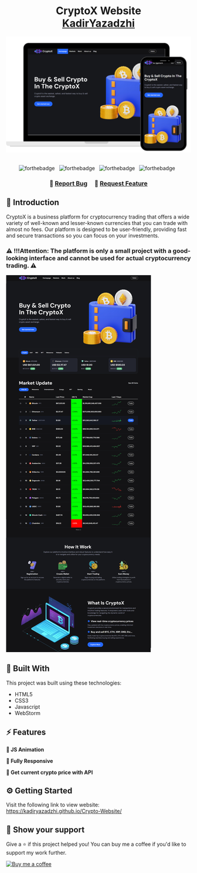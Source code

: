 <h1 align="center">
  CryptoX Website<br/>
  <a href="https://kadiryazadzhi.github.io/portfolio/" target="_blank">KadirYazadzhi</a>
</h1>
<div align="center">
  <img alt="Demo" src="preview-two-cryptoX.png" />
</div>

<br/>

<center>

<div align="center">
  
![forthebadge](https://img.shields.io/badge/HTML5-E34F26?style=for-the-badge&logo=html5&logoColor=white) &nbsp;
![forthebadge](https://img.shields.io/badge/CSS3-1572B6?style=for-the-badge&logo=css3&logoColor=white) &nbsp;
![forthebadge](https://img.shields.io/badge/JavaScript-F7DF1E?style=for-the-badge&logo=javascript&logoColor=black) &nbsp;
![forthebadge](https://img.shields.io/badge/WebStorm-000000?style=for-the-badge&logo=WebStorm&logoColor=white) &nbsp;

</div>


</center>

<h3 align="center">
    🔹
    <a href="https://kadiryazadzhi.github.io/portfolio/index.html#contact">Report Bug</a> &nbsp; &nbsp;
    🔹
    <a href="https://kadiryazadzhi.github.io/portfolio/index.html#contact">Request Feature</a>
</h3>

## 📖 Introduction
CryptoX is a business platform for cryptocurrency trading that offers a wide variety of well-known and lesser-known currencies that you can trade with almost no fees. Our platform is designed to be user-friendly, providing fast and secure transactions so you can focus on your investments.
<br>
### ⚠️ !!!Attention: The platform is only a small project with a good-looking interface and cannot be used for actual cryptocurrency trading. ⚠️

<img alt="Demo" src="preview-one-cryptoX.png" />

  
## 🔨 Built With
This project was built using these technologies:
- HTML5
- CSS3
- Javascript
- WebStorm


## ⚡ Features

**📖 JS Animation** <br>

**📱 Fully Responsive** <br>

**🤑 Get current crypto price with API**


## ⚙️ Getting Started
Visit the following link to view website: https://kadiryazadzhi.github.io/Crypto-Website/


## 🙏 Show your support
Give a ⭐️ if this project helped you! You can buy me a coffee if you'd like to support my work further.

<a href="https://www.buymeacoffee.com/kadiryazadzhi" rel="nofollow">
<img src="https://img.buymeacoffee.com/button-api/?text=Buy me a coffee&amp;emoji=☕&amp;slug=kadiryazadzhi&amp;button_colour=FFDD00&amp;font_colour=ffffff&amp;font_family=Cookie&amp;outline_colour=000000&amp;coffee_colour=FFDD00" alt="Buy me a coffee" style="max-width:100%;">
  </a>
